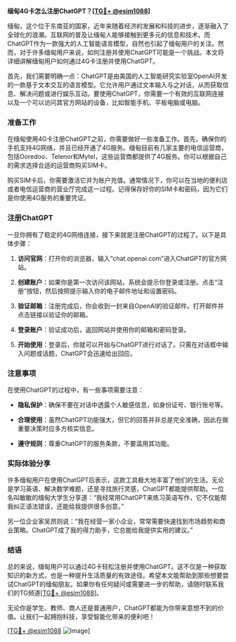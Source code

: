 **缅甸4G卡怎么注册ChatGPT？[[TG💪+ @esim1088](https://t.me/s/esim1088)]**

缅甸，这个位于东南亚的国家，近年来随着经济的发展和科技的进步，逐渐融入了全球化的浪潮。互联网的普及让缅甸人能够接触到更多元的信息和技术，而ChatGPT作为一款强大的人工智能语言模型，自然也引起了缅甸用户的关注。然而，对于许多缅甸用户来说，如何注册并使用ChatGPT可能是一个挑战。本文将详细讲解缅甸用户如何通过4G卡注册并使用ChatGPT。

首先，我们需要明确一点：ChatGPT是由美国的人工智能研究实验室OpenAI开发的一款基于文本交互的语言模型。它允许用户通过文本输入与之对话，从而获取信息、解决问题或进行娱乐互动。要使用ChatGPT，你需要一个有效的互联网连接以及一个可以访问其官方网站的设备，比如智能手机、平板电脑或电脑。

### 准备工作

在缅甸使用4G卡注册ChatGPT之前，你需要做好一些准备工作。首先，确保你的手机支持4G网络，并且已经开通了4G服务。缅甸目前有几家主要的电信运营商，包括Ooredoo、Telenor和Mytel，这些运营商都提供了4G服务。你可以根据自己的需求选择合适的运营商购买SIM卡。

购买SIM卡后，你需要激活它并为账户充值。通常情况下，你可以在当地的便利店或者电信运营商的营业厅完成这一过程。记得保存好你的SIM卡和密码，因为它们是你使用4G服务的重要凭证。

### 注册ChatGPT

一旦你拥有了稳定的4G网络连接，接下来就是注册ChatGPT的过程了。以下是具体步骤：

1. **访问官网**：打开你的浏览器，输入“chat.openai.com”进入ChatGPT的官方网站。
   
2. **创建账户**：如果你是第一次访问该网站，系统会提示你登录或注册。点击“注册”按钮，然后按照提示输入你的电子邮件地址和设置密码。

3. **验证邮箱**：注册完成后，你会收到一封来自OpenAI的验证邮件。打开邮件并点击链接以验证你的邮箱。

4. **登录账户**：验证成功后，返回网站并使用你的邮箱和密码登录。

5. **开始使用**：登录后，你就可以开始与ChatGPT进行对话了。只需在对话框中输入问题或话题，ChatGPT会迅速给出回应。

### 注意事项

在使用ChatGPT的过程中，有一些事项需要注意：

- **隐私保护**：确保不要在对话中透露个人敏感信息，如身份证号、银行账号等。
  
- **合理使用**：虽然ChatGPT功能强大，但它的回答并非总是完全准确，因此在做重要决策时应多方核实信息。

- **遵守规则**：尊重ChatGPT的服务条款，不要滥用其功能。

### 实际体验分享

许多缅甸用户在使用ChatGPT后表示，这款工具极大地丰富了他们的生活。无论是学习英语、解决数学难题，还是寻找旅行灵感，ChatGPT都能提供帮助。一位名叫敏敏的缅甸大学生分享道：“我经常用ChatGPT来练习英语写作，它不仅能帮我纠正语法错误，还能给我提供很多创意。”

另一位企业家吴昂则说：“我在经营一家小企业，常常需要快速找到市场趋势和商业策略。ChatGPT成了我的得力助手，它总能给我提供实用的建议。”

### 结语

总的来说，缅甸用户可以通过4G卡轻松注册并使用ChatGPT。这不仅是一种获取知识的新方式，也是一种提升生活质量的有效途径。希望本文能帮助到那些想要尝试ChatGPT的缅甸朋友。如果你有任何疑问或需要进一步的帮助，请随时联系我们的TG频道[[TG💪+ @esim1088](https://t.me/s/esim1088)]。

无论你是学生、教师、商人还是普通用户，ChatGPT都能为你带来意想不到的价值。让我们一起拥抱科技，享受智能化带来的便利吧！

[[TG💪+ @esim1088](https://t.me/s/esim1088) ![Image](https://i.postimg.cc/4NQfJmqS/Snipaste-2025-05-13-00-14-12.png)]